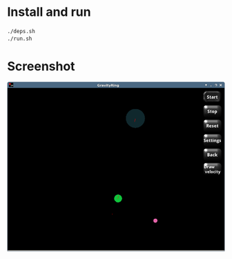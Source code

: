 # Install and run
```bash
./deps.sh
./run.sh
```
# Screenshot
![Gravity ring](https://raw.githubusercontent.com/Aldor007/GravityRing/master/screenshot.png "Working")
